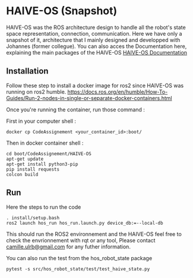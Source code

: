 # HAIVE-OS (Snapshot)

HAIVE-OS was the ROS architecture design to handle all the robot's state space representation, connection, communication. Here we have only a snapshot of it, architecture that I mainly designed and developped with Johannes (former collegue).
You can also acces the Documentation here, explaining the main packages of the HAIVE-OS
[HAIVE-OS Documentation](https://molcure.github.io/HAIVE-OS_Pages/#/)

## Installation 

Follow these step to install a docker image for ros2 since HAIVE-OS was running on ros2 humble.
https://docs.ros.org/en/humble/How-To-Guides/Run-2-nodes-in-single-or-separate-docker-containers.html

Once you're running the container, run those command :

First in your computer shell :
```shell
docker cp CodeAssignement <your_container_id>:boot/
```

Then in docker container shell :
```shell
cd boot/CodeAssignement/HAIVE-OS
apt-get update
apt-get install python3-pip
pip install requests
colcon build

```
## Run
Here the steps to run the code

```shell
. install/setup.bash
ros2 launch hos_run hos_run.launch.py device_db:=--local-db
```

This should run the ROS2 environnement and the HAIVE-OS feel free to check the envrionnement with rqt or any tool, Please contact camille.ulrb@gmail.com for any futher information.

You can also run the test from the hos_robot_state package 

```shell
pytest -s src/hos_robot_state/test/test_haive_state.py
```
